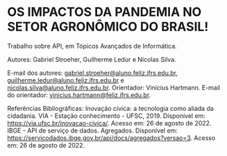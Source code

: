 # OS IMPACTOS DA PANDEMIA NO SETOR AGRONÔMICO DO BRASIL!

Trabalho sobre API, em Tópicos Avançados de Informática.

Autores: Gabriel Stroeher, Guilherme Ledur e Nícolas Silva.

E-mail dos autores: gabriel.stroeher@aluno.feliz.ifrs.edu.br, guilherme.ledur@aluno.feliz.ifrs.edu.br e nicolas.silva@aluno.feliz.ifrs.edu.br.
Orientador: Vinícius Hartmann.
E-mail do orientador: vinicius.hartmann@feliz.ifrs.edu.br.

Referências Bibliográficas:
Inovação cívica: a tecnologia como aliada da cidadania. VIA - Estação conhecimento - UFSC, 2019. Disponível em: <https://via.ufsc.br/inovacao-civica/>. Acesso em: 26 de agosto de 2022.
IBGE - API de serviço de dados. Agregados. Disponível em: <https://servicodados.ibge.gov.br/api/docs/agregados?versao=3>. Acesso em: 26 de agosto de 2022.
